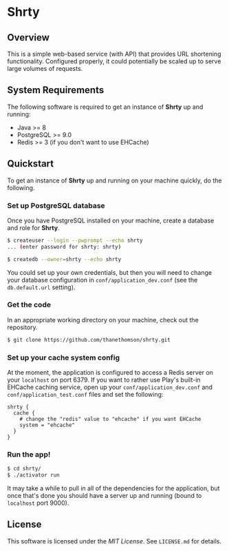 # Shrty

## Overview
This is a simple web-based service (with API) that provides URL shortening functionality.
Configured properly, it could potentially be scaled up to serve large volumes of requests.

## System Requirements
The following software is required to get an instance of **Shrty** up and running:

* Java >= 8
* PostgreSQL >= 9.0
* Redis >= 3 (if you don't want to use EHCache)

## Quickstart
To get an instance of **Shrty** up and running on your machine quickly, do the following.

### Set up PostgreSQL database
Once you have PostgreSQL installed on your machine, create a database and role for **Shrty**.

```bash
$ createuser --login --pwprompt --echo shrty
... (enter password for shrty: shrty)

$ createdb --owner=shrty --echo shrty
```

You could set up your own credentials, but then you will need to change your database
configuration in `conf/application_dev.conf` (see the `db.default.url` setting).

### Get the code
In an appropriate working directory on your machine, check out the repository.

```bash
$ git clone https://github.com/thanethomson/shrty.git
```

### Set up your cache system config
At the moment, the application is configured to access a Redis server on your
`localhost` on port 6379. If you want to rather use Play's built-in EHCache
caching service, open up your `conf/application_dev.conf` and
`conf/application_test.conf` files and set the following:

```
shrty {
  cache {
    # change the "redis" value to "ehcache" if you want EHCache
    system = "ehcache"
  }
}
```

### Run the app!
```bash
$ cd shrty/
$ ./activator run
```

It may take a while to pull in all of the dependencies for the application, but once
that's done you should have a server up and running (bound to `localhost` port 9000).


## License
This software is licensed under the *MIT License*. See `LICENSE.md` for details.